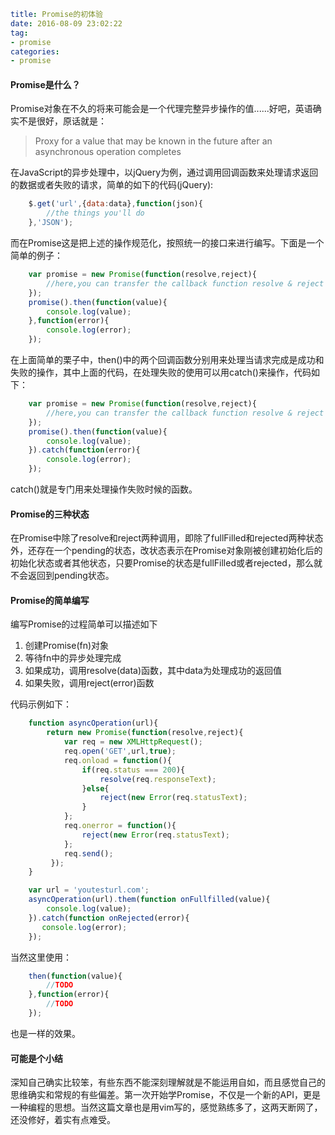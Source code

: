 ```yaml
title: Promise的初体验
date: 2016-08-09 23:02:22
tag:
- promise
categories:
- promise
```
#### Promise是什么？
Promise对象在不久的将来可能会是一个代理完整异步操作的值......好吧，英语确实不是很好，原话就是：
> Proxy for a value that may be known in the future after an asynchronous operation completes

在JavaScript的异步处理中，以jQuery为例，通过调用回调函数来处理请求返回的数据或者失败的请求，简单的如下的代码(jQuery):
```javascript
    $.get('url',{data:data},function(json){
        //the things you'll do
    },'JSON');
```

而在Promise这是把上述的操作规范化，按照统一的接口来进行编写。下面是一个简单的例子：
```javascript
    var promise = new Promise(function(resolve,reject){
        //here,you can transfer the callback function resolve & reject to do what you want to do
    });
    promise().then(function(value){
        console.log(value);
    },function(error){
        console.log(error);
    });
```

在上面简单的栗子中，then()中的两个回调函数分别用来处理当请求完成是成功和失败的操作，其中上面的代码，在处理失败的使用可以用catch()来操作，代码如下：
```javascript
    var promise = new Promise(function(resolve,reject){
        //here,you can transfer the callback function resolve & reject to do what you want to do
    });
    promise().then(function(value){
        console.log(value);
    }).catch(function(error){
        console.log(error);
    });
```
catch()就是专门用来处理操作失败时候的函数。

#### Promise的三种状态
在Promise中除了resolve和reject两种调用，即除了fullFilled和rejected两种状态外，还存在一个pending的状态，改状态表示在Promise对象刚被创建初始化后的初始化状态或者其他状态，只要Promise的状态是fullFilled或者rejected，那么就不会返回到pending状态。

#### Promise的简单编写

编写Promise的过程简单可以描述如下
1. 创建Promise(fn)对象
2. 等待fn中的异步处理完成
3. 如果成功，调用resolve(data)函数，其中data为处理成功的返回值
4. 如果失败，调用reject(error)函数

代码示例如下：
```javascript
    function asyncOperation(url){
        return new Promise(function(resolve,reject){
            var req = new XMLHttpRequest();
            req.open('GET',url,true);
            req.onload = function(){
                if(req.status === 200){
                    resolve(req.responseText);
                }else{
                    reject(new Error(req.statusText);
                }
            };
            req.onerror = function(){
                reject(new Error(req.statusText);
            };
            req.send();
         });
    }

    var url = 'youtesturl.com';
    asyncOperation(url).them(function onFullfilled(value){
        console.log(value);
    }).catch(function onRejected(error){
       console.log(error);
    });
```

当然这里使用：
```javascript
    then(function(value){
        //TODO
    },function(error){
        //TODO
    });
```
也是一样的效果。

#### 可能是个小结
深知自己确实比较笨，有些东西不能深刻理解就是不能运用自如，而且感觉自己的思维确实和常规的有些偏差。第一次开始学Promise，不仅是一个新的API，更是一种编程的思想。当然这篇文章也是用vim写的，感觉熟练多了，这两天断网了，还没修好，着实有点难受。
